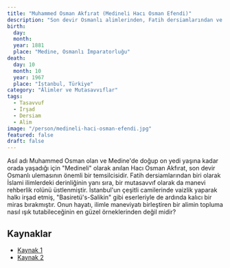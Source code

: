 ```yaml
---
title: "Muhammed Osman Akfırat (Medineli Hacı Osman Efendi)"
description: "Son devir Osmanlı alimlerinden, Fatih dersiamlarından ve mutasavvıf."
birth:
  day: 
  month: 
  year: 1881
  place: "Medine, Osmanlı İmparatorluğu"
death:
  day: 10
  month: 10
  year: 1967
  place: "İstanbul, Türkiye"
category: "Âlimler ve Mutasavvıflar"
tags:
  - Tasavvuf
  - İrşad
  - Dersiam
  - Alim
image: "/person/medineli-haci-osman-efendi.jpg"
featured: false
draft: false
---
```


Asıl adı Muhammed Osman olan ve Medine'de doğup on yedi yaşına kadar orada yaşadığı için "Medineli" olarak anılan Hacı Osman Akfırat, son devir Osmanlı ulemasının önemli bir temsilcisidir. Fatih dersiamlarından biri olarak İslami ilimlerdeki derinliğinin yanı sıra, bir mutasavvıf olarak da manevi rehberlik rolünü üstlenmiştir. İstanbul'un çeşitli camilerinde vaizlik yaparak halkı irşad etmiş, "Basiretü's-Salikin" gibi eserleriyle de ardında kalıcı bir miras bırakmıştır. Onun hayatı, ilimle maneviyatı birleştiren bir alimin topluma nasıl ışık tutabileceğinin en güzel örneklerinden değil midir?

## Kaynaklar

- [Kaynak 1](https://tr.wikipedia.org/wiki/Muhammed_Osman_Akf%C4%B1rat)
- [Kaynak 2](https://www.beykoz.bel.tr/muhammed-osman-akfirat)